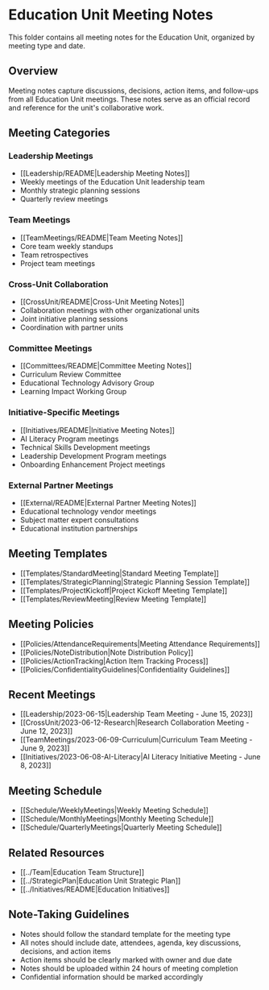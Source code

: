 # Education Unit Meeting Notes

This folder contains all meeting notes for the Education Unit, organized by meeting type and date.

## Overview
Meeting notes capture discussions, decisions, action items, and follow-ups from all Education Unit meetings. These notes serve as an official record and reference for the unit's collaborative work.

## Meeting Categories

### Leadership Meetings
- [[Leadership/README|Leadership Meeting Notes]]
- Weekly meetings of the Education Unit leadership team
- Monthly strategic planning sessions
- Quarterly review meetings

### Team Meetings
- [[TeamMeetings/README|Team Meeting Notes]]
- Core team weekly standups
- Team retrospectives
- Project team meetings

### Cross-Unit Collaboration
- [[CrossUnit/README|Cross-Unit Meeting Notes]]
- Collaboration meetings with other organizational units
- Joint initiative planning sessions
- Coordination with partner units

### Committee Meetings
- [[Committees/README|Committee Meeting Notes]]
- Curriculum Review Committee
- Educational Technology Advisory Group
- Learning Impact Working Group

### Initiative-Specific Meetings
- [[Initiatives/README|Initiative Meeting Notes]]
- AI Literacy Program meetings
- Technical Skills Development meetings
- Leadership Development Program meetings
- Onboarding Enhancement Project meetings

### External Partner Meetings
- [[External/README|External Partner Meeting Notes]]
- Educational technology vendor meetings
- Subject matter expert consultations
- Educational institution partnerships

## Meeting Templates
- [[Templates/StandardMeeting|Standard Meeting Template]]
- [[Templates/StrategicPlanning|Strategic Planning Session Template]]
- [[Templates/ProjectKickoff|Project Kickoff Meeting Template]]
- [[Templates/ReviewMeeting|Review Meeting Template]]

## Meeting Policies
- [[Policies/AttendanceRequirements|Meeting Attendance Requirements]]
- [[Policies/NoteDistribution|Note Distribution Policy]]
- [[Policies/ActionTracking|Action Item Tracking Process]]
- [[Policies/ConfidentialityGuidelines|Confidentiality Guidelines]]

## Recent Meetings
- [[Leadership/2023-06-15|Leadership Team Meeting - June 15, 2023]]
- [[CrossUnit/2023-06-12-Research|Research Collaboration Meeting - June 12, 2023]]
- [[TeamMeetings/2023-06-09-Curriculum|Curriculum Team Meeting - June 9, 2023]]
- [[Initiatives/2023-06-08-AI-Literacy|AI Literacy Initiative Meeting - June 8, 2023]]

## Meeting Schedule
- [[Schedule/WeeklyMeetings|Weekly Meeting Schedule]]
- [[Schedule/MonthlyMeetings|Monthly Meeting Schedule]]
- [[Schedule/QuarterlyMeetings|Quarterly Meeting Schedule]]

## Related Resources
- [[../Team|Education Team Structure]]
- [[../StrategicPlan|Education Unit Strategic Plan]]
- [[../Initiatives/README|Education Initiatives]]

## Note-Taking Guidelines
- Notes should follow the standard template for the meeting type
- All notes should include date, attendees, agenda, key discussions, decisions, and action items
- Action items should be clearly marked with owner and due date
- Notes should be uploaded within 24 hours of meeting completion
- Confidential information should be marked accordingly 